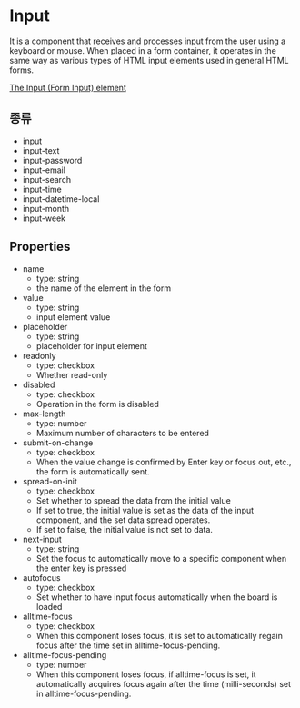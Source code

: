 # Input

It is a component that receives and processes input from the user using a keyboard or mouse.
When placed in a form container, it operates in the same way as various types of HTML input elements used in general HTML forms.

[The Input (Form Input) element](https://developer.mozilla.org/en-US/docs/Web/HTML/Element/input)

## 종류

- input
- input-text
- input-password
- input-email
- input-search
- input-time
- input-datetime-local
- input-month
- input-week

## Properties

- name
  - type: string
  - the name of the element in the form
- value
  - type: string
  - input element value
- placeholder
  - type: string
  - placeholder for input element
- readonly
  - type: checkbox
  - Whether read-only
- disabled
  - type: checkbox
  - Operation in the form is disabled
- max-length
  - type: number
  - Maximum number of characters to be entered
- submit-on-change
  - type: checkbox
  - When the value change is confirmed by Enter key or focus out, etc., the form is automatically sent.
- spread-on-init
  - type: checkbox
  - Set whether to spread the data from the initial value
  - If set to true, the initial value is set as the data of the input component, and the set data spread operates.
  - If set to false, the initial value is not set to data.
- next-input
  - type: string
  - Set the focus to automatically move to a specific component when the enter key is pressed
- autofocus
  - type: checkbox
  - Set whether to have input focus automatically when the board is loaded
- alltime-focus
  - type: checkbox
  - When this component loses focus, it is set to automatically regain focus after the time set in alltime-focus-pending.
- alltime-focus-pending
  - type: number
  - When this component loses focus, if alltime-focus is set, it automatically acquires focus again after the time (milli-seconds) set in alltime-focus-pending.